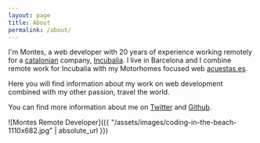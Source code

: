 ```yaml
---
layout: page
title: About
permalink: /about/
---
```


I'm Montes, a web developer with 20 years of experience working remotely for a [catalonian](https://en.wikipedia.org/wiki/Catalonia) company, [Incubalia](https://incubalia.com). I live in Barcelona and I combine remote work for Incubalia with my Motorhomes focused web [acuestas.es](https://acuestas.es).

Here you will find information about my work on web development combined with my other passion, travel the world.

You can find more information about me on [Twitter](https://twitter.com/montesjmm) and [Github](https://github.com/montes).

![Montes Remote Developer]({{ "/assets/images/coding-in-the-beach-1110x682.jpg" | absolute_url }})
